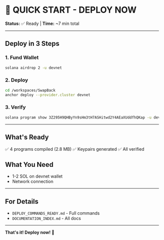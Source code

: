 # 🚀 QUICK START - DEPLOY NOW

**Status:** ✅ Ready | **Time:** ~7 min total

---

## Deploy in 3 Steps

### 1. Fund Wallet
```bash
solana airdrop 2 -u devnet
```

### 2. Deploy
```bash
cd /workspaces/SwapBack
anchor deploy --provider.cluster devnet
```

### 3. Verify
```bash
solana program show 3Z295H9QHByYn9sHm3tH7ASHitwd2Y4AEaXUddfhQKap -u devnet
```

---

## What's Ready
✅ 4 programs compiled (2.8 MB)
✅ Keypairs generated
✅ All verified

## What You Need
- 1-2 SOL on devnet wallet
- Network connection

---

## For Details
- `DEPLOY_COMMANDS_READY.md` - Full commands
- `DOCUMENTATION_INDEX.md` - All docs

---

**That's it! Deploy now! 🚀**
